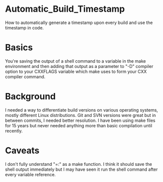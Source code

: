 Automatic_Build_Timestamp
=========================

How to automatically generate a timestamp upon every build and use the timestamp in code.

Basics
======
You're saving the output of a shell command to a variable in the make environment and then adding that output as a parameter to "-D" compiler option to your CXXFLAGS variable which make uses to form your CXX compiler command.

Background
==========
I needed a way to differentiate build versions on various operating systems, mostly different Linux distributions. Git and SVN versions were great but in between commits, I needed better resolution. I have been using make files for 15 years but never needed anything more than basic compilation until recently.

Caveats
=======
I don't fully understand "=:" as a make function. I think it should save the shell output immediately but I may have seen it run the shell command after every variable reference.
